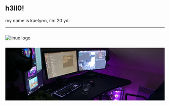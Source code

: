 
<h2 align="left">h3ll0!</h2>
<p>my name is kaelynn, i'm 20 yd. </p>

---

###

<div align="left">
  <img src="https://cdn.jsdelivr.net/gh/devicons/devicon/icons/linux/linux-original.svg" height="30" width="42" alt="linux logo"  />
</div>

###

<img src="/assets/background2.jpg">

###
